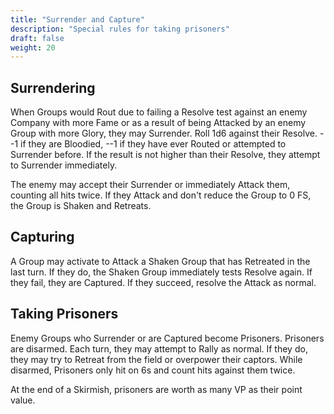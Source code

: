 ```yaml
---
title: "Surrender and Capture"
description: "Special rules for taking prisoners"
draft: false
weight: 20
---
```


## Surrendering

When Groups would Rout due to failing a Resolve test against an enemy Company with more Fame or as a
result of being Attacked by an enemy Group with more Glory, they may Surrender. Roll 1d6 against
their Resolve. --1 if they are Bloodied, --1 if they have ever Routed or attempted to Surrender
before. If the result is not higher than their Resolve, they attempt to Surrender immediately.

The enemy may accept their Surrender or immediately Attack them, counting all hits twice. If they
Attack and don't reduce the Group to 0 FS, the Group is Shaken and Retreats.

## Capturing

A Group may activate to Attack a Shaken Group that has Retreated in the last turn. If they do,
the Shaken Group immediately tests Resolve again. If they fail, they are Captured. If they succeed,
resolve the Attack as normal.

## Taking Prisoners

Enemy Groups who Surrender or are Captured become Prisoners. Prisoners are disarmed. Each turn,
they may attempt to Rally as normal. If they do, they may try to Retreat from the field or overpower
their captors. While disarmed, Prisoners only hit on 6s and count hits against them twice.

At the end of a Skirmish, prisoners are worth as many VP as their point value.
